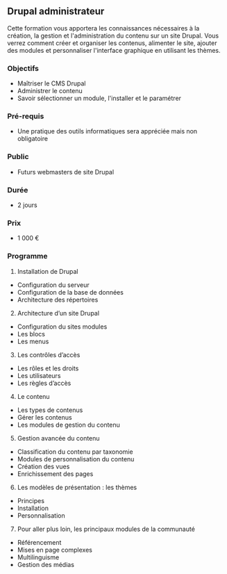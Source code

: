 ## Drupal administrateur

Cette formation vous apportera les connaissances nécessaires à la création, la gestion et l'administration du contenu sur un site Drupal. Vous verrez comment créer et organiser les contenus, alimenter le site, ajouter des modules et personnaliser l'interface graphique en utilisant les thèmes.

### Objectifs

  * Maîtriser le CMS Drupal
  * Administrer le contenu
  * Savoir sélectionner un module, l'installer et le paramétrer

### Pré-requis

  * Une pratique des outils informatiques sera appréciée mais non obligatoire

### Public

  * Futurs webmasters de site Drupal

### Durée

* 2 jours

### Prix

* 1 000 €

### Programme

1. Installation de Drupal
  * Configuration du serveur
  * Configuration de la base de données
  * Architecture des répertoires

2. Architecture d’un site Drupal
  * Configuration du sites modules
  * Les blocs
  * Les menus

3. Les contrôles d’accès
  * Les rôles et les droits
  * Les utilisateurs
  * Les règles d’accès

4. Le contenu
  * Les types de contenus
  * Gérer les contenus
  * Les modules de gestion du contenu

5. Gestion avancée du contenu
  * Classification du contenu par taxonomie
  * Modules de personnalisation du contenu
  * Création des vues
  * Enrichissement des pages

6. Les modèles de présentation : les thèmes
  * Principes
  * Installation
  * Personnalisation

7. Pour aller plus loin, les principaux modules de la communauté
  * Référencement
  * Mises en page complexes
  * Multilinguisme
  * Gestion des médias
